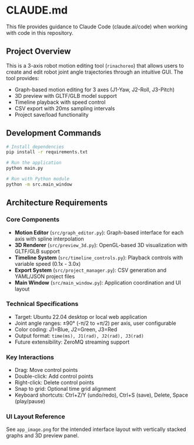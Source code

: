 # CLAUDE.md

This file provides guidance to Claude Code (claude.ai/code) when working with code in this repository.

## Project Overview

This is a 3-axis robot motion editing tool (`rinachoreo`) that allows users to create and edit robot joint angle trajectories through an intuitive GUI. The tool provides:

- Graph-based motion editing for 3 axes (J1-Yaw, J2-Roll, J3-Pitch)
- 3D preview with GLTF/GLB model support
- Timeline playback with speed control
- CSV export with 20ms sampling intervals
- Project save/load functionality

## Development Commands

```bash
# Install dependencies
pip install -r requirements.txt

# Run the application
python main.py

# Run with Python module
python -m src.main_window
```

## Architecture Requirements

### Core Components
- **Motion Editor** (`src/graph_editor.py`): Graph-based interface for each axis with spline interpolation
- **3D Renderer** (`src/preview_3d.py`): OpenGL-based 3D visualization with GLTF/GLB support
- **Timeline System** (`src/timeline_controls.py`): Playback controls with variable speed (0.1x - 3.0x)
- **Export System** (`src/project_manager.py`): CSV generation and YAML/JSON project files
- **Main Window** (`src/main_window.py`): Application coordination and UI layout

### Technical Specifications
- Target: Ubuntu 22.04 desktop or local web application
- Joint angle ranges: ±90° (-π/2 to +π/2) per axis, user configurable
- Color coding: J1=Blue, J2=Green, J3=Red
- Output format: `time(ms), J1(rad), J2(rad), J3(rad)`
- Future extensibility: ZeroMQ streaming support

### Key Interactions
- Drag: Move control points
- Double-click: Add control points
- Right-click: Delete control points
- Snap to grid: Optional time grid alignment
- Keyboard shortcuts: Ctrl+Z/Y (undo/redo), Ctrl+S (save), Delete, Space (play/pause)

### UI Layout Reference
See `app_image.png` for the intended interface layout with vertically stacked graphs and 3D preview panel.